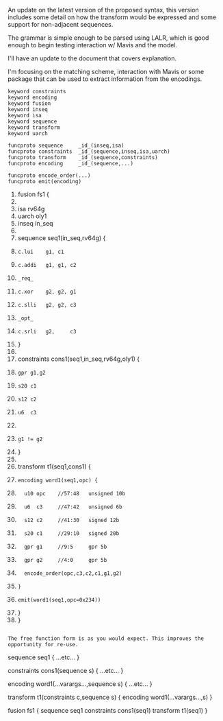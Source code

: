 An update on the latest version of the proposed syntax, this
version includes some detail on how the transform would be expressed and
some support for non-adjacent sequences.

The grammar is simple enough to be parsed using LALR, which is good enough
to begin testing interaction w/ Mavis and the model.

I'll have an update to the document that covers explanation.

I'm focusing on the matching scheme, interaction with Mavis or some 
package that can be used to extract information from the encodings. 

```
keyword constraints
keyword encoding
keyword fusion
keyword inseq
keyword isa
keyword sequence
keyword transform
keyword uarch

funcproto sequence     _id_(inseq,isa)
funcproto constraints  _id_(sequence,inseq,isa,uarch)
funcproto transform    _id_(sequence,constraints)
funcproto encoding     _id_(sequence,...)

funcproto encode_order(...)
funcproto emit(encoding)

```
 1. fusion fs1 {
 2. 
 3.   isa   rv64g
 4.   uarch oly1
 5.   inseq in_seq
 6. 
 7.   sequence seq1(in_seq,rv64g) {
 8.     c.lui    g1, c1
 9.     c.addi   g1, g1, c2
10.     _req_
11.     c.xor    g2, g2, g1
12.     c.slli   g2, g2, c3
13.     _opt_
14.     c.srli   g2,     c3
15.   }
16. 
17.   constraints cons1(seq1,in_seq,rv64g,oly1) {
18.     gpr g1,g2
19.     s20 c1
20.     s12 c2
21.     u6  c3
22. 
23.     g1 != g2
24.   }
25. 
26.   transform t1(seq1,cons1) {
27.     encoding word1(seq1,opc) {
28.       u10 opc    //57:48   unsigned 10b
29.       u6  c3     //47:42   unsigned 6b
30.       s12 c2     //41:30   signed 12b
31.       s20 c1     //29:10   signed 20b
32.       gpr g1     //9:5     gpr 5b
33.       gpr g2     //4:0     gpr 5b
34.       encode_order(opc,c3,c2,c1,g1,g2)
35.     }
36.     emit(word1(seq1,opc=0x234))
37.   }
38. }
```

The free function form is as you would expect. This improves the 
opportunity for re-use.
```
  sequence seq1 {
    ...etc...
  }
  
  constraints cons1(sequence s) {
    ...etc...
  }
  
  encoding word1(...varargs...,sequence s) {
    ...etc...
  }
  
  transform t1(constraints c,sequence s) {
    encoding word1(...varargs...,s)
  }
  
  fusion fs1 {
    sequence seq1
    constraints cons1(seq1)
    transform t1(seq1)
  }
```

